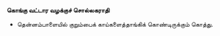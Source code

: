 **கொங்கு வட்டார வழக்குச் சொல்லகராதி**
- தென்னம்பாளையில் குறும்பைக் காய்களைத்தாங்கிக் கொண்டிருக்கும் கொத்து.

